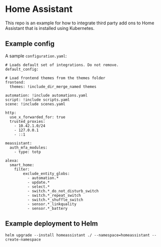 # Home Assistant

This repo is an example for how to integrate third party add ons to Home Assistant that is installed using Kubernetes.

## Example config

A sample `configuration.yaml`:

```
# Loads default set of integrations. Do not remove.
default_config:

# Load frontend themes from the themes folder
frontend:
  themes: !include_dir_merge_named themes

automation: !include automations.yaml
script: !include scripts.yaml
scene: !include scenes.yaml

http:
  use_x_forwarded_for: true
  trusted_proxies:
    - 10.42.1.0/24
    - 127.0.0.1
    - ::1

meassistant:
  auth_mfa_modules:
    - type: totp

alexa:
  smart_home:
    filter:
        exclude_entity_globs:
          - automation.*
          - update.*
          - select.*
          - switch.*_do_not_disturb_switch
          - switch.*_repeat_switch
          - switch.*_shuffle_switch
          - sensor.*_linkquality
          - sensor.*_battery
```

## Example deployment to Helm

`helm upgrade --install homeassistant ./ --namespace=homeassistant --create-namespace`